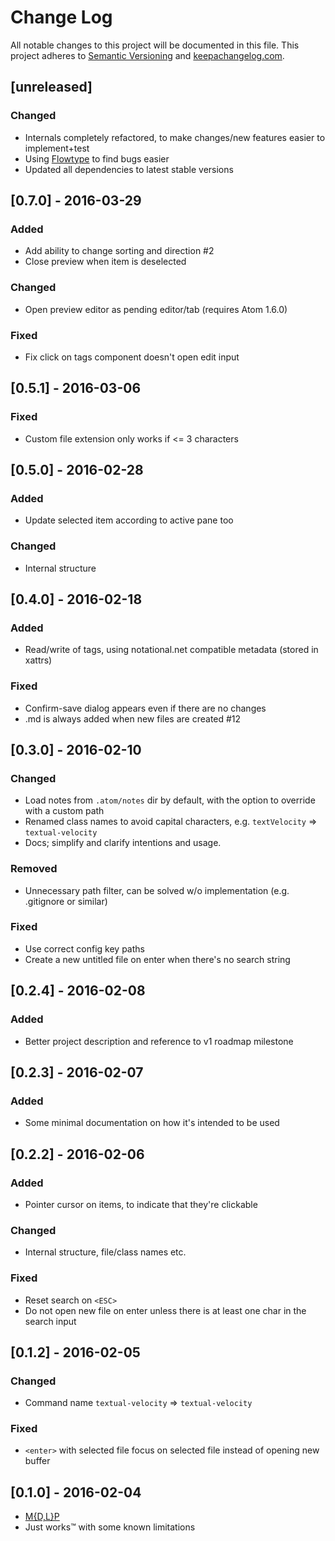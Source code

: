 # Change Log
All notable changes to this project will be documented in this file.
This project adheres to [Semantic Versioning](http://semver.org/) and [keepachangelog.com](http://keepachangelog.com/).

## [unreleased]
### Changed
- Internals completely refactored, to make changes/new features easier to implement+test
- Using [Flowtype](https://flowtype.org/) to find bugs easier
- Updated all dependencies to latest stable versions

## [0.7.0] - 2016-03-29
### Added
- Add ability to change sorting and direction #2
- Close preview when item is deselected

### Changed
- Open preview editor as pending editor/tab (requires Atom 1.6.0)

### Fixed
- Fix click on tags component doesn't open edit input

## [0.5.1] - 2016-03-06
### Fixed
- Custom file extension only works if <= 3 characters

## [0.5.0] - 2016-02-28
### Added
- Update selected item according to active pane too

### Changed
- Internal structure

## [0.4.0] - 2016-02-18
### Added
- Read/write of tags, using notational.net compatible metadata (stored in xattrs)

### Fixed
- Confirm-save dialog appears even if there are no changes
- .md is always added when new files are created #12

## [0.3.0] - 2016-02-10
### Changed
- Load notes from `.atom/notes` dir by default, with the option to override with a custom path
- Renamed class names to avoid capital characters, e.g. `textVelocity` => `textual-velocity`
- Docs; simplify and clarify intentions and usage.

### Removed
- Unnecessary path filter, can be solved w/o implementation (e.g. .gitignore or similar)

### Fixed
- Use correct config key paths
- Create a new untitled file on enter when there's no search string

## [0.2.4] - 2016-02-08
### Added
- Better project description and reference to v1 roadmap milestone

## [0.2.3] - 2016-02-07
### Added
- Some minimal documentation on how it's intended to be used

## [0.2.2] - 2016-02-06
### Added
- Pointer cursor on items, to indicate that they're clickable

### Changed
- Internal structure, file/class names etc.

### Fixed
- Reset search on `<ESC>`
- Do not open new file on enter unless there is at least one char in the search input

## [0.1.2] - 2016-02-05
### Changed
- Command name `textual-velocity` => `textual-velocity`

### Fixed
- `<enter>` with selected file focus on selected file instead of opening new buffer

## [0.1.0] - 2016-02-04
- [M{D,L}P](https://twitter.com/jopas/status/515301088660959233)
- Just works™ with some known limitations
